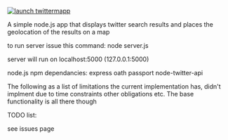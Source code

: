 <a target="_blank" href="http://twittermapp.herokuapp.com"> ![launch twittermapp](/public/images/twittermapButton.png "Click to launch twittermapp")</a>

A simple node.js app that displays twitter search results and places the
geolocation of the results on a map

to run server issue this command: node server.js 

server will run on localhost:5000 (127.0.0.1:5000) 

[here]: http://twittermapp.herokuapp.com/

node.js npm dependancies:
	express
	oath
	passport
	node-twitter-api


The following as a list of limitations the current implementation has, 
didn't implment due to time constraints other obligations etc.  The base 
functionality is all there though

TODO list:

see issues page
